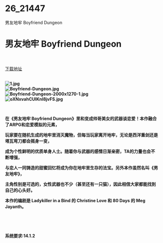 # 26_21447
男友地牢 Boyfriend Dungeon
# 男友地牢 Boyfriend Dungeon
 <br/></br>
[下载地址](https://www.switch520.cc/article/21447 "下载地址")
<br/></br>

<p><strong><img title="1.jpg" src="https://www.switch520.cc/muke_img/2021_08_20_d0372a5afae33.jpg" alt="1.jpg"></strong><br>
<strong><img title="Boyfriend-Dungeon.jpg" src="https://www.switch520.cc/muke_img/2021_08_20_37235f7de0620.jpg" alt="Boyfriend-Dungeon.jpg"></strong><br>
<strong><img title="Boyfriend-Dungeon-2000x1270-1.jpg" src="https://www.switch520.cc/muke_img/2021_08_20_2aee9a8f2463b.jpg" alt="Boyfriend-Dungeon-2000x1270-1.jpg"></strong><br>
<strong><img title="oXNxvahCUIKnI8jvFS.jpg" src="https://www.switch520.cc/muke_img/2021_08_20_8812e510c15e4.jpg" alt="oXNxvahCUIKnI8jvFS.jpg">&nbsp;</strong></p>
<p>&nbsp;</p>
<p><strong>在《男友地牢 Boyfriend Dungeon》里和变成帅哥美女的武器谈恋爱！本作融合了ARPG和恋爱模拟的元素，</strong></p>
<p><strong>玩家要在随机生成的地牢里消灭魔物，但每当玩家离开地牢，无论是西洋重剑还是塔瓦弯刀都会摇身一变，</strong></p>
<p><strong>成为个性鲜明的优质单身人士。随着你与武器的感情日渐亲密，TA的力量也会不断增强，</strong></p>
<p><strong>与恋人一同铸造的甜蜜回忆将成为你在地牢里生存的法宝。另外本作虽然名叫《男友地牢》，</strong></p>
<p><strong>主角性别是可选的，女性武器也不少（甚至还有一只猫），因此相信大家都能找到自己的心头好。</strong></p>
<p><strong>本作的编剧是 Ladykiller in a Bind 的 Christine Love 和 80 Days 的 Meg Jayanth。</strong></p>
<p>&nbsp;</p>
<p>&nbsp;</p>
<p><strong>系统要求:14.1.2</strong></p>



